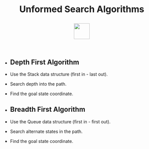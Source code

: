 # <p align="center"> Unformed Search Algorithms </p>

<p align="center"><img src="https://user-images.githubusercontent.com/59677362/209992837-e727f81e-5e8f-4570-8eed-6f0804a27c65.png" width="50" /></p>

<br>

* ## Depth First Algorithm 

* Use the Stack data structure (first in - last out).
* Search depth into the path.
* Find the goal state coordinate.

* ## Breadth First Algorithm

* Use the Queue data structure (first in - first out).
* Search alternate states in the path.
* Find the goal state coordinate. 
